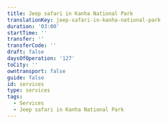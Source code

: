 ```yaml
---
title: Jeep safari in Kanha National Park
translationKey: jeep-safari-in-kanha-national-park
duration: '03:00'
startTime: ''
transfer: ''
transferCode: ''
draft: false
daysOfOperation: '127'
toCity: ''
owntransport: false
guide: false
id: services
type: services
tags:
  - Services
  - Jeep safari in Kanha National Park
---
```

